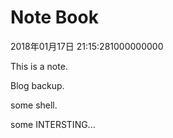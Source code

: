 # Note Book

2018年01月17日 21:15:281000000000   

This is a note.  

Blog backup.  

some shell.  

some INTERSTING...
